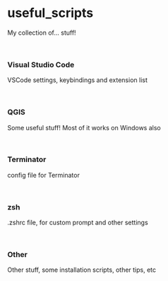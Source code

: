 # useful_scripts
My collection of... stuff!

<br>

### Visual Studio Code
VSCode settings, keybindings and extension list

<br>

### QGIS
Some useful stuff! Most of it works on Windows also

<br>

### Terminator
config file for Terminator

<br>

### zsh
.zshrc file, for custom prompt and other settings

<br>

### Other
Other stuff, some installation scripts, other tips, etc